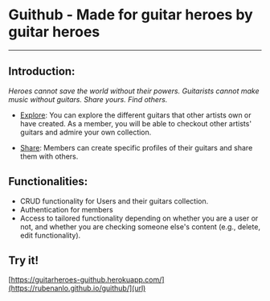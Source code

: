 # Guithub - Made for guitar heroes by guitar heroes

---

## Introduction:

_Heroes cannot save the world without their powers.
Guitarists cannot make music without guitars.
Share yours. Find others._

- <ins>Explore</ins>:
  You can explore the different guitars that other artists own or have created. As a member, you will be able to checkout other artists' guitars and admire your own collection.

- <ins>Share</ins>:
  Members can create specific profiles of their guitars and share them with others.

## Functionalities:

- CRUD functionality for Users and their guitars collection.
- Authentication for members
- Access to tailored functionality depending on whether you are a user or not, and whether you are checking someone else's content (e.g., delete, edit functionality).

## Try it!

[https://guitarheroes-guithub.herokuapp.com/](https://rubenanlo.github.io/guithub/](url)
